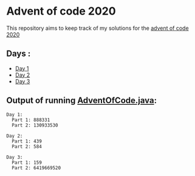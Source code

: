 # Advent of code 2020

This repository aims to keep track of my solutions for the [advent of code 2020](https://adventofcode.com/2020)

## Days :

  - [Day 1](/src/main/java/fr/amou/advent/of/code/days/Day1.java)
  - [Day 2](/src/main/java/fr/amou/advent/of/code/days/Day2.java)
  - [Day 3](/src/main/java/fr/amou/advent/of/code/days/Day3.java)

## Output of running [AdventOfCode.java](src/main/java/fr/amou/advent/of/code/AdventOfCode.java):

```
Day 1:
  Part 1: 888331
  Part 2: 130933530

Day 2:
  Part 1: 439
  Part 2: 584

Day 3:
  Part 1: 159
  Part 2: 6419669520
```
